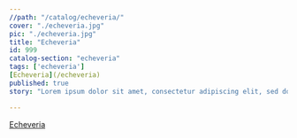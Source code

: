 ```yaml
---
//path: "/catalog/echeveria/"
cover: "./echeveria.jpg"
pic: "./echeveria.jpg"
title: "Echeveria"
id: 999
catalog-section: "echeveria"
tags: ['echeveria']
[Echeveria](/echeveria)
published: true
story: "Lorem ipsum dolor sit amet, consectetur adipiscing elit, sed do eiusmod tempor incididunt ut labore et dolore magna aliqua. Ut enim ad minim veniam, quis nostrud exercitation ullamco laboris nisi ut aliquip ex ea commodo consequat. Duis aute irure dolor in reprehenderit in voluptate velit esse cillum dolore eu fugiat nulla pariatur. Excepteur sint occaecat cupidatat non proident, sunt in culpa qui officia deserunt mollit anim id est laborum."

---
```

[Echeveria](/echeveria)
